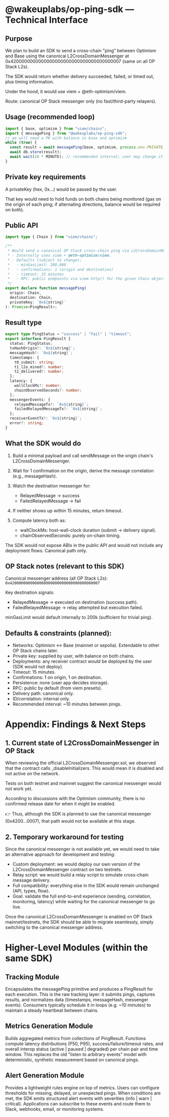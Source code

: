 # @wakeuplabs/op-ping-sdk — Technical Interface

## Purpose

We plan to build an SDK to send a cross-chain "ping" between Optimism and Base using the canonical L2CrossDomainMessenger at 0x4200000000000000000000000000000000000007 (same on all OP Stack L2s).

The SDK would return whether delivery succeeded, failed, or timed out, plus timing information.

Under the hood, it would use viem + @eth-optimism/viem.

Route: canonical OP Stack messenger only (no fast/third-party relayers).

## Usage (recommended loop)

```typescript
import { base, optimism } from "viem/chains";
import { messagePing } from "@wakeuplabs/op-ping-sdk";
// we will need a PK with balance in base and optimism
while (true) {
  const result = await messagePing(base, optimism, process.env.PRIVATE_KEY!);
  await db.store(result);
  await wait(10 * MINUTE); // recommended interval; user may change it
}
```

## Private key requirements

A privateKey (hex, 0x…) would be passed by the user.

That key would need to hold funds on both chains being monitored (gas on the origin of each ping; if alternating directions, balance would be required on both).

## Public API

```typescript
import type { Chain } from "viem/chains";

/**
 * Would send a canonical OP Stack cross-chain ping via L2CrossDomainMessenger.
 * - Internally uses viem + @eth-optimism/viem.
 * - Defaults (subject to change):
 *   - minGasLimit: 200,000
 *   - confirmations: 1 (origin and destination)
 *   - timeout: 15 minutes
 *   - RPC: public endpoints via viem http() for the given Chain objects
 */
export declare function messagePing(
  origin: Chain,
  destination: Chain,
  privateKey: `0x${string}`
): Promise<PingResult>;
```

## Result type

```typescript
export type PingStatus = "success" | "fail" | "timeout";
export interface PingResult {
  status: PingStatus;
  txHashOrigin?: `0x${string}`;
  messageHash?: `0x${string}`;
  timestamps: {
    t0_submit: string;
    t1_l2a_mined?: number;
    t2_delivered?: number;
  };
  latency: {
    wallClockMs?: number;
    chainObservedSeconds?: number;
  };
  messengerEvents: {
    relayedMessageTx?: `0x${string}`;
    failedRelayedMessageTx?: `0x${string}`;
  };
  receiverEventTx?: `0x${string}`;
  error?: string;
}
```

## What the SDK would do

1. Build a minimal payload and call sendMessage on the origin chain's L2CrossDomainMessenger.

2. Wait for 1 confirmation on the origin, derive the message correlation (e.g., messageHash).

3. Watch the destination messenger for:
   - RelayedMessage → success
   - FailedRelayedMessage → fail

4. If neither shows up within 15 minutes, return timeout.

5. Compute latency both as:
   - wallClockMs: host-wall-clock duration (submit → delivery signal).
   - chainObservedSeconds: purely on-chain timing.

The SDK would not expose ABIs in the public API and would not include any deployment flows. Canonical path only.

## OP Stack notes (relevant to this SDK)

Canonical messenger address (all OP Stack L2s):
`0x4200000000000000000000000000000000000007`

Key destination signals:
- RelayedMessage → executed on destination (success path).
- FailedRelayedMessage → relay attempted but execution failed.

minGasLimit would default internally to 200k (sufficient for trivial ping).

## Defaults & constraints (planned):

- Networks: Optimism ↔ Base (mainnet or sepolia). Extendable to other OP Stack chains later.
- Private key: supplied by user, with balance on both chains.
- Deployments: any receiver contract would be deployed by the user (SDK would not deploy).
- Timeout: 15 minutes.
- Confirmations: 1 on origin, 1 on destination.
- Persistence: none (user app decides storage).
- RPC: public by default (from viem presets).
- Delivery path: canonical only.
- ID/correlation: internal only.
- Recommended interval: ~10 minutes between pings.

# Appendix: Findings & Next Steps

## 1. Current state of L2CrossDomainMessenger in OP Stack

When reviewing the official L2CrossDomainMessenger.sol, we observed that the contract calls _disableInitializers. This would mean it is disabled and not active on the network.

Tests on both testnet and mainnet suggest the canonical messenger would not work yet.

According to discussions with the Optimism community, there is no confirmed release date for when it might be enabled.

👉 Thus, although the SDK is planned to use the canonical messenger (0x4200…0007), that path would not be available at this stage.

## 2. Temporary workaround for testing

Since the canonical messenger is not available yet, we would need to take an alternative approach for development and testing:

- Custom deployment: we would deploy our own version of the L2CrossDomainMessenger contract on two testnets.
- Relay script: we would build a relay script to simulate cross-chain message delivery.
- Full compatibility: everything else in the SDK would remain unchanged (API, types, flow).
- Goal: validate the full end-to-end experience (sending, correlation, monitoring, latency) while waiting for the canonical messenger to go live.

Once the canonical L2CrossDomainMessenger is enabled on OP Stack mainnet/testnets, the SDK should be able to migrate seamlessly, simply switching to the canonical messenger address.

# Higher-Level Modules (within the same SDK)

## Tracking Module

Encapsulates the messagePing primitive and produces a PingResult for each execution. This is the raw tracking layer: it submits pings, captures results, and normalizes data (timestamps, messageHash, messenger events). Consumers typically schedule it in loops (e.g. ~10 minutes) to maintain a steady heartbeat between chains.

## Metrics Generation Module

Builds aggregated metrics from collections of PingResult. Functions compute latency distributions (P50, P95), success/failure/timeout rates, and overall interop status (active | paused | degraded) per chain pair and time window. This replaces the old "listen to arbitrary events" model with deterministic, synthetic measurement based on canonical pings.

## Alert Generation Module

Provides a lightweight rules engine on top of metrics. Users can configure thresholds for missing, delayed, or unexpected pings. When conditions are met, the SDK emits structured alert events with severities (info | warn | critical). Applications can subscribe to these events and route them to Slack, webhooks, email, or monitoring systems.


